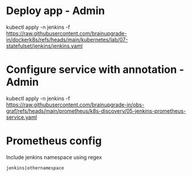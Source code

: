 # Deploy app - Admin
kubectl apply -n jenkins -f https://raw.githubusercontent.com/brainupgrade-in/dockerk8s/refs/heads/main/kubernetes/lab/07-statefulset/jenkins/jenkins.yaml

# Configure service with annotation - Admin
kubectl apply -n jenkins -f https://raw.githubusercontent.com/brainupgrade-in/obs-graf/refs/heads/main/prometheus/k8s-discovery/05-jenkins-prometheus-service.yaml

# Prometheus config
Include jenkins namespace using regex 
```
jenkins|othernamespace
```